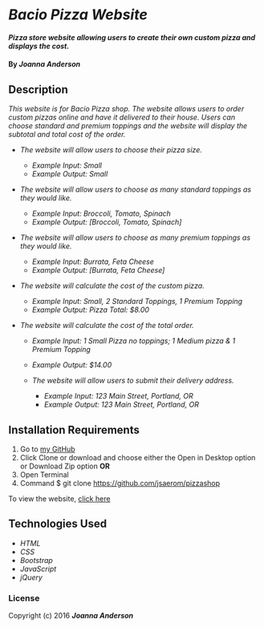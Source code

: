 # _Bacio Pizza Website_

#### _Pizza store website allowing users to create their own custom pizza and displays the cost._

#### By _**Joanna Anderson**_

## Description

_This website is for Bacio Pizza shop. The website allows users to order custom pizzas online and have it delivered to their house. Users can choose standard and premium toppings and the website will display the subtotal and total cost of the order._

* _The website will allow users to choose their pizza size._
  * _Example Input: Small_
  * _Example Output: Small_

* _The website will allow users to choose as many standard toppings as they would like._
  * _Example Input: Broccoli, Tomato, Spinach_
  * _Example Output: [Broccoli, Tomato, Spinach]_

* _The website will allow users to choose as many premium toppings as they would like._
  * _Example Input: Burrata, Feta Cheese_
  * _Example Output: [Burrata, Feta Cheese]_

* _The website will calculate the cost of the custom pizza._
  * _Example Input: Small, 2 Standard Toppings, 1 Premium Topping_
  * _Example Output: Pizza Total: $8.00_

* _The website will calculate the cost of the total order._
  * _Example Input: 1 Small Pizza no toppings; 1 Medium pizza & 1 Premium Topping_
  * _Example Output: $14.00_

  * _The website will allow users to submit their delivery address._
    * _Example Input: 123 Main Street, Portland, OR_
    * _Example Output: 123 Main Street, Portland, OR_

## Installation Requirements

1. Go to [my GitHub](https://github.com/jsaerom/pizzashop)
2. Click Clone or download and choose either the Open in Desktop option or Download Zip option
**OR**
1. Open Terminal
2. Command $ git clone https://github.com/jsaerom/pizzashop

To view the website, [click here](https://jsaerom.github.io/pizzashop/)

## Technologies Used

* _HTML_
* _CSS_
* _Bootstrap_
* _JavaScript_
* _jQuery_

### License

Copyright (c) 2016 **_Joanna Anderson_**
